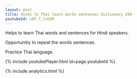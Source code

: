 ```yaml
---
layout: post
title: Hindi to Thai learn words sentences dictionary 294 
youtubeId: u0f_T_lvGXM
---
```

 
 
Helps to learn Thai words and sentences for Hindi speakers.

Opportunitiy to repeat the words sentences. 

Practice Thai language. 
 
{% include youtubePlayer.html id=page.youtubeId %}
 
 
{% include analytics.html %}